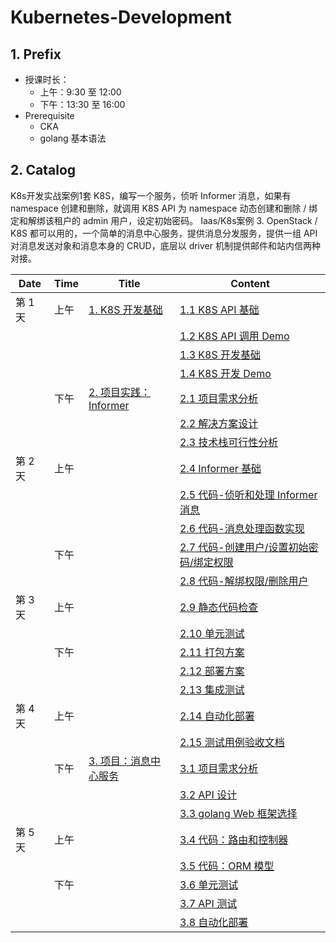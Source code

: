 # Kubernetes-Development

## 1. Prefix

- 授课时长：
    - 上午：9:30 至 12:00
    - 下午：13:30 至 16:00
- Prerequisite
    - CKA
    - golang 基本语法

## 2. Catalog

K8s开发实战案例1套 K8S，编写一个服务，侦听 Informer 消息，如果有 namespace 创建和删除，就调用 K8S API 为 namespace 动态创建和删除 / 绑定和解绑该租户的 admin 用户，设定初始密码。
Iaas/K8s案例 3. OpenStack / K8S 都可以用的，一个简单的消息中心服务，提供消息分发服务，提供一组 API 对消息发送对象和消息本身的 CRUD，底层以 driver 机制提供邮件和站内信两种对接。

| Date | Time | Title | Content |
| ---- | ---- | ----- | ------- |
| 第 1 天 | 上午 | [1. K8S 开发基础]() | [1.1 K8S API 基础]() |
| | | | [1.2 K8S API 调用 Demo]() |
| | | | [1.3 K8S 开发基础]() |
| | | | [1.4 K8S 开发 Demo]() |
| | 下午 | [2. 项目实践：Informer]() | [2.1 项目需求分析]() |
| | | | [2.2 解决方案设计]() |
| | | | [2.3 技术栈可行性分析]() |
| 第 2 天 | 上午 | | [2.4 Informer 基础]() |
| | | | [2.5 代码-侦听和处理 Informer 消息]() |
| | | | [2.6 代码-消息处理函数实现]() |
| | 下午 | | [2.7 代码-创建用户/设置初始密码/绑定权限]() |
| | | | [2.8 代码-解绑权限/删除用户]() |
| 第 3 天 | 上午 | | [2.9 静态代码检查]() |
| | | | [2.10 单元测试]() |
| | 下午 | | [2.11 打包方案]() |
| | | | [2.12 部署方案]() |
| | | | [2.13 集成测试]() |
| 第 4 天 | 上午 | | [2.14 自动化部署]() |
| | | | [2.15 测试用例验收文档]() |
| | 下午 | [3. 项目：消息中心服务]() | [3.1 项目需求分析]() |
| | | | [3.2 API 设计]() |
| | | | [3.3 golang Web 框架选择]() |
| 第 5 天 | 上午 | | [3.4 代码：路由和控制器]() |
| | | | [3.5 代码：ORM 模型]() |
| | 下午 | | [3.6 单元测试]() |
| | | | [3.7 API 测试]() |
| | | | [3.8 自动化部署]() |
